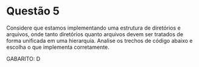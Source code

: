# Questão 5

Considere que estamos implementando uma estrutura de diretórios e arquivos, onde tanto diretórios quanto arquivos devem ser tratados de forma unificada em uma hierarquia. Analise os trechos de código abaixo e escolha o que implementa corretamente. 

GABARITO: D